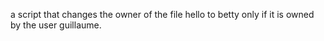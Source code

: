 a script that changes the owner of the file hello to betty only if it is owned by the user guillaume.
